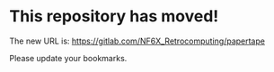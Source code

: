 # This repository has moved!

The new URL is: https://gitlab.com/NF6X_Retrocomputing/papertape

Please update your bookmarks.
